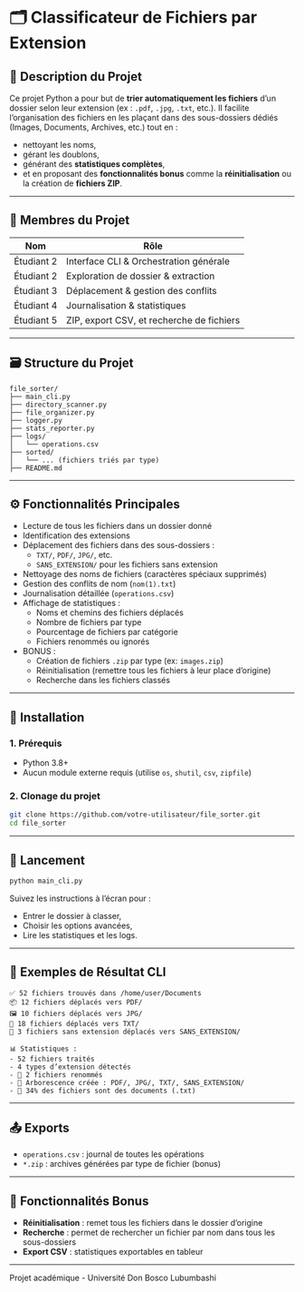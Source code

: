 # 🗂️ Classificateur de Fichiers par Extension

## 📌 Description du Projet

Ce projet Python a pour but de **trier automatiquement les fichiers** d’un dossier selon leur extension (ex : `.pdf`, `.jpg`, `.txt`, etc.). Il facilite l’organisation des fichiers en les plaçant dans des sous-dossiers dédiés (Images, Documents, Archives, etc.) tout en :
- nettoyant les noms,
- gérant les doublons,
- générant des **statistiques complètes**,
- et en proposant des **fonctionnalités bonus** comme la **réinitialisation** ou la création de **fichiers ZIP**.

---

## 👥 Membres du Projet

| Nom                | Rôle                                      |
|--------------------|-------------------------------------------|
| Étudiant 2         | Interface CLI & Orchestration générale     |
| Étudiant 2         | Exploration de dossier & extraction       |
| Étudiant 3         | Déplacement & gestion des conflits         |
| Étudiant 4         | Journalisation & statistiques              |
| Étudiant 5         | ZIP, export CSV, et recherche de fichiers |

---

## 🗃️ Structure du Projet

```
file_sorter/
├── main_cli.py
├── directory_scanner.py
├── file_organizer.py
├── logger.py
├── stats_reporter.py
├── logs/
│   └── operations.csv
├── sorted/
│   └── ... (fichiers triés par type)
├── README.md
```

---

## ⚙️ Fonctionnalités Principales

- Lecture de tous les fichiers dans un dossier donné
- Identification des extensions
- Déplacement des fichiers dans des sous-dossiers :
  - `TXT/`, `PDF/`, `JPG/`, etc.
  - `SANS_EXTENSION/` pour les fichiers sans extension
- Nettoyage des noms de fichiers (caractères spéciaux supprimés)
- Gestion des conflits de nom (`nom(1).txt`)
- Journalisation détaillée (`operations.csv`)
- Affichage de statistiques :
  - Noms et chemins des fichiers déplacés
  - Nombre de fichiers par type
  - Pourcentage de fichiers par catégorie
  - Fichiers renommés ou ignorés
- BONUS :
  - Création de fichiers `.zip` par type (ex: `images.zip`)
  - Réinitialisation (remettre tous les fichiers à leur place d’origine)
  - Recherche dans les fichiers classés

---

## 🔧 Installation

### 1. Prérequis

- Python 3.8+
- Aucun module externe requis (utilise `os`, `shutil`, `csv`, `zipfile`)

### 2. Clonage du projet

```bash
git clone https://github.com/votre-utilisateur/file_sorter.git
cd file_sorter
```

---

## 🚀 Lancement

```bash
python main_cli.py
```

Suivez les instructions à l’écran pour :
- Entrer le dossier à classer,
- Choisir les options avancées,
- Lire les statistiques et les logs.

---

## 🧪 Exemples de Résultat CLI

```
✅ 52 fichiers trouvés dans /home/user/Documents
📦 12 fichiers déplacés vers PDF/
🖼️ 10 fichiers déplacés vers JPG/
📄 18 fichiers déplacés vers TXT/
📁 3 fichiers sans extension déplacés vers SANS_EXTENSION/

📊 Statistiques :
- 52 fichiers traités
- 4 types d’extension détectés
- 🔁 2 fichiers renommés
- 📂 Arborescence créée : PDF/, JPG/, TXT/, SANS_EXTENSION/
- 📌 34% des fichiers sont des documents (.txt)
```

---

## 📤 Exports

- `operations.csv` : journal de toutes les opérations
- `*.zip` : archives générées par type de fichier (bonus)

---

## 🔁 Fonctionnalités Bonus

- **Réinitialisation** : remet tous les fichiers dans le dossier d’origine
- **Recherche** : permet de rechercher un fichier par nom dans tous les sous-dossiers
- **Export CSV** : statistiques exportables en tableur

---


Projet académique - Université Don Bosco Lubumbashi

